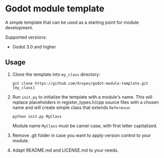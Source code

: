 # Godot module template

A simple template that can be used as a starting point for module development.

Supported versions:
* Godot 3.0 and higher

## Usage

1. Clone the template into `my_class` directory:

    `git clone https://github.com/Xrayez/godot-module-template.git [my_class]`

2. Run `init.py` to initialize the template with a module's name. This will
replace placeholders in register_types.h/cpp source files with a chosen name and
will create simple class that extends `Reference`:

    `python init.py MyClass`

    Module name `MyClass` must be camel-case, with first letter capitalized.

3. Remove .git folder in case you want to apply version control to your module.

4. Adapt README.md and LICENSE.md to your needs.

